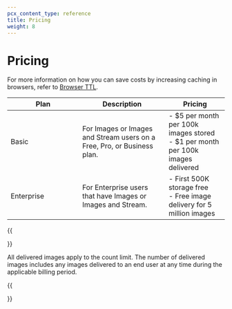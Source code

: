 ```yaml
---
pcx_content_type: reference
title: Pricing
weight: 8
---
```


# Pricing

For more information on how you can save costs by increasing caching in browsers, refer to [Browser TTL](/images/cloudflare-images/serve-images/browser-ttl/).

| <div style="width:150px">Plan</div>| Description | Pricing |
|-----------|-------------|---------|
| Basic     | For Images or Images and Stream users on a Free, Pro, or Business plan. | - $5 per month per 100k images stored<br> - $1 per month per 100k images delivered|
| Enterprise      | For Enterprise users that have Images or Images and Stream. | - First 500K storage free<br> - Free image delivery for 5 million images |

{{<Aside type="note" header="Note">}}

All delivered images apply to the count limit. The number of delivered images includes any images delivered to an end user at any time during the applicable billing period.

{{</Aside>}}